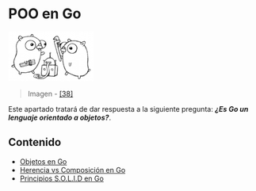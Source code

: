 # POO en Go

![](../../.gitbook/assets/project.png)

> Imagen - [\[38\]](../../recursos.md)

Este apartado tratará de dar respuesta a la siguiente pregunta: _**¿Es Go un lenguaje orientado a objetos?**_.

## Contenido

* [Objetos en Go](objetos.md)
* [Herencia vs Composición en Go](composicion.md)
* [Principios S.O.L.I.D en Go](solid.md)

